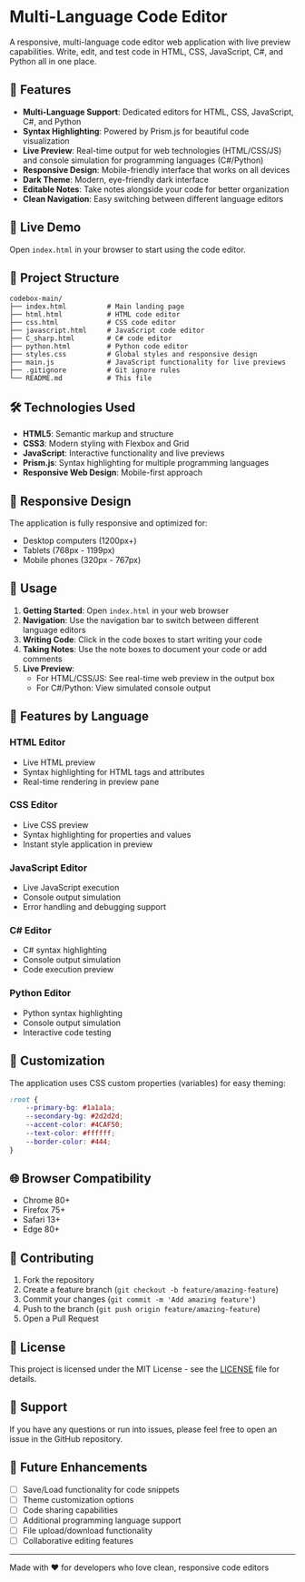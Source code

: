 # Multi-Language Code Editor

A responsive, multi-language code editor web application with live preview capabilities. Write, edit, and test code in HTML, CSS, JavaScript, C#, and Python all in one place.

## 🌟 Features

- **Multi-Language Support**: Dedicated editors for HTML, CSS, JavaScript, C#, and Python
- **Syntax Highlighting**: Powered by Prism.js for beautiful code visualization
- **Live Preview**: Real-time output for web technologies (HTML/CSS/JS) and console simulation for programming languages (C#/Python)
- **Responsive Design**: Mobile-friendly interface that works on all devices
- **Dark Theme**: Modern, eye-friendly dark interface
- **Editable Notes**: Take notes alongside your code for better organization
- **Clean Navigation**: Easy switching between different language editors

## 🚀 Live Demo

Open `index.html` in your browser to start using the code editor.

## 📁 Project Structure

```text
codebox-main/
├── index.html          # Main landing page
├── html.html           # HTML code editor
├── css.html            # CSS code editor  
├── javascript.html     # JavaScript code editor
├── C_sharp.html        # C# code editor
├── python.html         # Python code editor
├── styles.css          # Global styles and responsive design
├── main.js             # JavaScript functionality for live previews
├── .gitignore          # Git ignore rules
└── README.md           # This file
```

## 🛠️ Technologies Used

- **HTML5**: Semantic markup and structure
- **CSS3**: Modern styling with Flexbox and Grid
- **JavaScript**: Interactive functionality and live previews
- **Prism.js**: Syntax highlighting for multiple programming languages
- **Responsive Web Design**: Mobile-first approach

## 📱 Responsive Design

The application is fully responsive and optimized for:

- Desktop computers (1200px+)
- Tablets (768px - 1199px)
- Mobile phones (320px - 767px)

## 🎯 Usage

1. **Getting Started**: Open `index.html` in your web browser
2. **Navigation**: Use the navigation bar to switch between different language editors
3. **Writing Code**: Click in the code boxes to start writing your code
4. **Taking Notes**: Use the note boxes to document your code or add comments
5. **Live Preview**:
   - For HTML/CSS/JS: See real-time web preview in the output box
   - For C#/Python: View simulated console output

## 🔧 Features by Language

### HTML Editor

- Live HTML preview
- Syntax highlighting for HTML tags and attributes
- Real-time rendering in preview pane

### CSS Editor

- Live CSS preview
- Syntax highlighting for properties and values
- Instant style application in preview

### JavaScript Editor

- Live JavaScript execution
- Console output simulation
- Error handling and debugging support

### C# Editor

- C# syntax highlighting
- Console output simulation
- Code execution preview

### Python Editor

- Python syntax highlighting
- Console output simulation
- Interactive code testing

## 🎨 Customization

The application uses CSS custom properties (variables) for easy theming:

```css
:root {
    --primary-bg: #1a1a1a;
    --secondary-bg: #2d2d2d;
    --accent-color: #4CAF50;
    --text-color: #ffffff;
    --border-color: #444;
}
```

## 🌐 Browser Compatibility

- Chrome 80+
- Firefox 75+
- Safari 13+
- Edge 80+

## 📝 Contributing

1. Fork the repository
2. Create a feature branch (`git checkout -b feature/amazing-feature`)
3. Commit your changes (`git commit -m 'Add amazing feature'`)
4. Push to the branch (`git push origin feature/amazing-feature`)
5. Open a Pull Request

## 📄 License

This project is licensed under the MIT License - see the [LICENSE](LICENSE) file for details.

## 🤝 Support

If you have any questions or run into issues, please feel free to open an issue in the GitHub repository.

## 🔮 Future Enhancements

- [ ] Save/Load functionality for code snippets
- [ ] Theme customization options
- [ ] Code sharing capabilities
- [ ] Additional programming language support
- [ ] File upload/download functionality
- [ ] Collaborative editing features

---

Made with ❤️ for developers who love clean, responsive code editors
